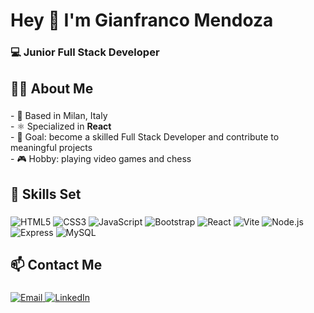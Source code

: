 <h1 align="left">Hey 👋 I'm Gianfranco Mendoza</h1>

###

<h3 align="left">💻 Junior Full Stack Developer</h3>

###

<h2 align="left">👨‍💻 About Me</h2>

###

<p align="left">
- 📍 Based in Milan, Italy<br>
- ⚛️ Specialized in <strong>React</strong><br>
- 🎯 Goal: become a skilled Full Stack Developer and contribute to meaningful projects<br>
- 🎮 Hobby: playing video games and chess
</p>

###

<h2 align="left">🧠 Skills Set</h2>

###

<p align="left">
  <img src="https://img.shields.io/badge/HTML5-E34F26?style=for-the-badge&logo=html5&logoColor=white" alt="HTML5" />
  <img src="https://img.shields.io/badge/CSS3-1572B6?style=for-the-badge&logo=css3&logoColor=white" alt="CSS3" />
  <img src="https://img.shields.io/badge/JavaScript-F7DF1E?style=for-the-badge&logo=javascript&logoColor=black" alt="JavaScript" />
  <img src="https://img.shields.io/badge/Bootstrap-7952B3?style=for-the-badge&logo=bootstrap&logoColor=white" alt="Bootstrap" />
  <img src="https://img.shields.io/badge/React-61DAFB?style=for-the-badge&logo=react&logoColor=black" alt="React" />
  <img src="https://img.shields.io/badge/Vite-646CFF?style=for-the-badge&logo=vite&logoColor=white" alt="Vite" />
  <img src="https://img.shields.io/badge/Node.js-339933?style=for-the-badge&logo=node.js&logoColor=white" alt="Node.js" />
  <img src="https://img.shields.io/badge/Express-000000?style=for-the-badge&logo=express&logoColor=white" alt="Express" />
  <img src="https://img.shields.io/badge/MySQL-4479A1?style=for-the-badge&logo=mysql&logoColor=white" alt="MySQL" />
</p>

###

<h2 align="left">📫 Contact Me</h2>

###

<p align="left">
  <a href="mailto:mendozagianfranco88@gmail.com">
    <img src="https://img.shields.io/badge/Email-mendozagianfranco88%40gmail.com-red?style=for-the-badge&logo=gmail&logoColor=white" alt="Email" />
  </a>
  <a href="https://www.linkedin.com/in/gianfranco-mendoza-gonzales" target="_blank">
    <img src="https://img.shields.io/badge/LinkedIn-Gianfranco%20Mendoza-blue?style=for-the-badge&logo=linkedin&logoColor=white" alt="LinkedIn" />
  </a>
</p>
